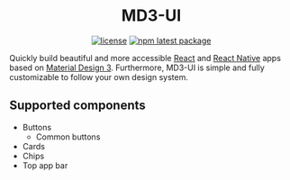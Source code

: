 <h1 align="center">MD3-UI</h1>

<div align="center">

[![license](https://img.shields.io/badge/license-MIT-blue.svg)](https://github.com/efoken/md3-ui/blob/HEAD/LICENSE)
[![npm latest package](https://img.shields.io/npm/v/@md3-ui/core/latest.svg)](https://www.npmjs.com/package/@md3-ui/core)

</div>

Quickly build beautiful and more accessible [React](https://reactjs.org/) and
[React Native](https://reactnative.dev/) apps based on
[Material Design 3](https://m3.material.io/). Furthermore, MD3-UI is simple and
fully customizable to follow your own design system.

## Supported components

- Buttons
  - Common buttons
- Cards
- Chips
- Top app bar
